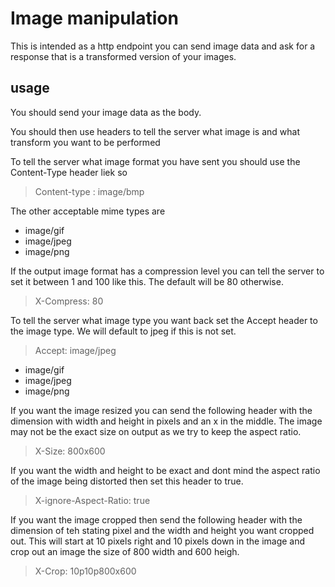 # Image manipulation   

This is intended as a http endpoint you can send image data and ask for a response that is a transformed version of your images. 

## usage

You should send your image data as the body.

You should then use headers to tell the server what image is and what transform you want to be performed

To tell the server what image format you have sent you should use the Content-Type header liek so

> Content-type : image/bmp

The other acceptable mime types are

* image/gif
* image/jpeg
* image/png

If the output image format has a compression level you can tell the server to set it between 1 and 100 like this. The default will be 80 otherwise.

> X-Compress: 80

To tell the server what image type you want back set the Accept header to the image type. We will default to jpeg if this is not set.

> Accept: image/jpeg

* image/gif
* image/jpeg
* image/png

If you want the image resized you can send the following header with the dimension with width and height in pixels and an x in the middle. The image may not be the exact size on output as we try to keep the aspect ratio.

> X-Size: 800x600

If you want the width and height to be exact and dont mind the aspect ratio of the image being distorted then set this header to true.  

> X-ignore-Aspect-Ratio: true

If you want the image cropped then send the following header with the dimension of teh stating pixel and the width and height you want cropped out. This will start at 10 pixels right and 10 pixels down in the image and crop out an image the size of 800 width and 600 heigh.

> X-Crop: 10p10p800x600
